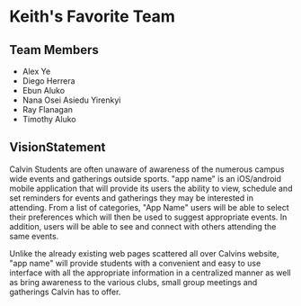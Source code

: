 # Keith's Favorite Team

## Team Members
- Alex Ye
- Diego Herrera
- Ebun Aluko
- Nana Osei Asiedu Yirenkyi
- Ray Flanagan
- Timothy Aluko

## VisionStatement
Calvin Students are often unaware of awareness of the numerous campus wide events and gatherings outside sports. "app name" is an iOS/android mobile application that will provide its users the ability to view, schedule and set reminders for events and gatherings they may be interested in attending. From a list of categories, "App Name" users will be able to select their preferences which will then be used to suggest appropriate events. In addition, users will be able to see and connect with others attending the same events.

Unlike the already existing web pages scattered all over Calvins website, "app name" will provide students with a convenient and easy to use interface with all the appropriate information in a centralized manner as well as bring awareness to the various clubs, small group meetings and gatherings Calvin has to offer.
